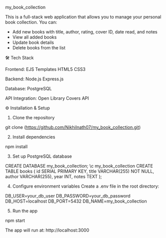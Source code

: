 my_book_collection

This is a full-stack web application that allows you to manage your personal book collection. You can:

- Add new books with title, author, rating, cover ID, date read, and notes
- View all added books
- Update book details
- Delete books from the list

🛠️ Tech Stack

Frontend:
EJS Templates
HTML5
CSS3

Backend:
Node.js
Express.js

Database:
PostgreSQL

API Integration:
Open Library Covers API

⚙️ Installation & Setup

1. Clone the repository

git clone (https://github.com/Nikhilnath07/my_book_collection.git)

2. Install dependencies

npm install


3. Set up PostgreSQL database

CREATE DATABASE my_book_collection;
\c my_book_collection
CREATE TABLE books (
    id SERIAL PRIMARY KEY,
    title VARCHAR(255) NOT NULL,
    author VARCHAR(255),
    year INT,
    notes TEXT
);


4. Configure environment variables
Create a .env file in the root directory:

DB_USER=your_db_user
DB_PASSWORD=your_db_password
DB_HOST=localhost
DB_PORT=5432
DB_NAME=my_book_collection


5. Run the app

npm start

The app will run at: http://localhost:3000



